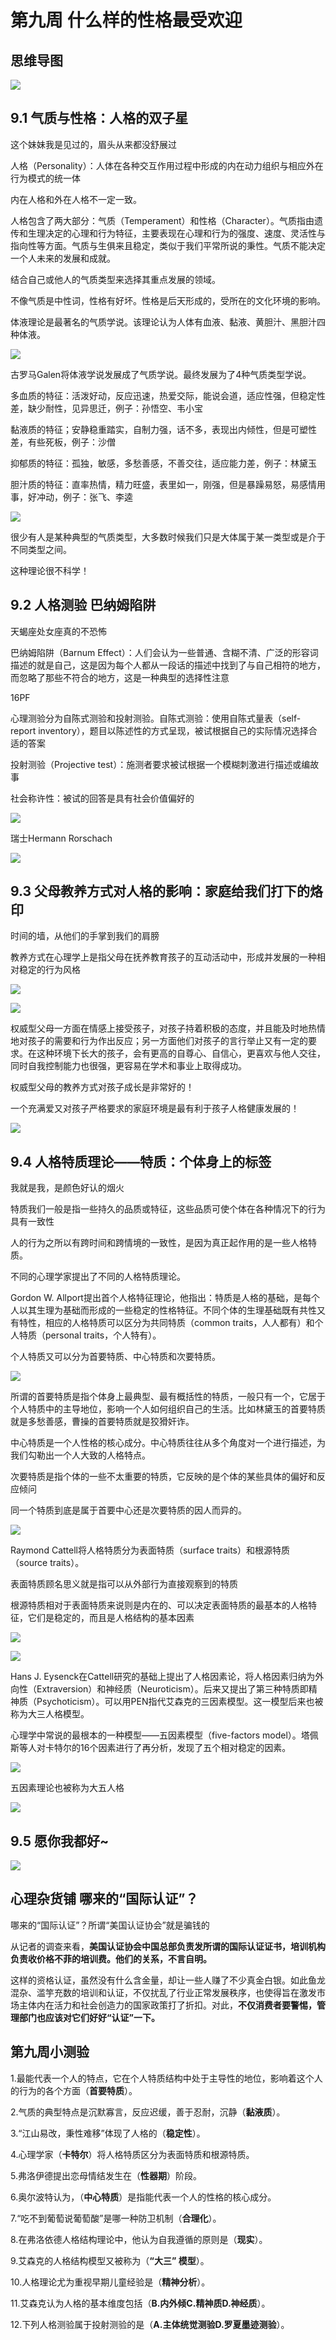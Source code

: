 # 第九周 什么样的性格最受欢迎

<!-- toc -->

## 思维导图

![](https://cdn.jsdelivr.net/gh/Rosefinch-Midsummer/MyImagesHost03/img/202401252328977.png)

## 9.1 气质与性格：人格的双子星

这个妹妹我是见过的，眉头从来都没舒展过

人格（Personality）：人体在各种交互作用过程中形成的内在动力组织与相应外在行为模式的统一体

内在人格和外在人格不一定一致。

人格包含了两大部分：气质（Temperament）和性格（Character）。气质指由遗传和生理决定的心理和行为特征，主要表现在心理和行为的强度、速度、灵活性与指向性等方面。气质与生俱来且稳定，类似于我们平常所说的秉性。气质不能决定一个人未来的发展和成就。

结合自己或他人的气质类型来选择其重点发展的领域。

不像气质是中性词，性格有好坏。性格是后天形成的，受所在的文化环境的影响。

体液理论是最著名的气质学说。该理论认为人体有血液、黏液、黄胆汁、黑胆汁四种体液。

![](https://cdn.jsdelivr.net/gh/Rosefinch-Midsummer/MyImagesHost03/img/202401251946368.png)

古罗马Galen将体液学说发展成了气质学说。最终发展为了4种气质类型学说。

多血质的特征：活泼好动，反应迅速，热爱交际，能说会道，适应性强，但稳定性差，缺少耐性，见异思迁，例子：孙悟空、韦小宝

黏液质的特征；安静稳重踏实，自制力强，话不多，表现出内倾性，但是可塑性差，有些死板，例子：沙僧

抑郁质的特征：孤独，敏感，多愁善感，不善交往，适应能力差，例子：林黛玉

胆汁质的特征：直率热情，精力旺盛，表里如一，刚强，但是暴躁易怒，易感情用事，好冲动，例子：张飞、李逵

![](https://cdn.jsdelivr.net/gh/Rosefinch-Midsummer/MyImagesHost03/img/202401251952766.png)

很少有人是某种典型的气质类型，大多数时候我们只是大体属于某一类型或是介于不同类型之间。

这种理论很不科学！

## 9.2 人格测验 巴纳姆陷阱

天蝎座处女座真的不恐怖

巴纳姆陷阱（Barnum Effect）：人们会认为一些普通、含糊不清、广泛的形容词描述的就是自己，这是因为每个人都从一段话的描述中找到了与自己相符的地方，而忽略了那些不符合的地方，这是一种典型的选择性注意

16PF

心理测验分为自陈式测验和投射测验。自陈式测验：使用自陈式量表（self-report inventory），题目以陈述性的方式呈现，被试根据自己的实际情况选择合适的答案

投射测验（Projective test）：施测者要求被试根据一个模糊刺激进行描述或编故事

社会称许性：被试的回答是具有社会价值偏好的

![](https://cdn.jsdelivr.net/gh/Rosefinch-Midsummer/MyImagesHost03/img/202401252005775.png)

瑞士Hermann Rorschach

![](https://cdn.jsdelivr.net/gh/Rosefinch-Midsummer/MyImagesHost03/img/202401252007872.png)


## 9.3 父母教养方式对人格的影响：家庭给我们打下的烙印

时间的墙，从他们的手掌到我们的肩膀

教养方式在心理学上是指父母在抚养教育孩子的互动活动中，形成并发展的一种相对稳定的行为风格

![](https://cdn.jsdelivr.net/gh/Rosefinch-Midsummer/MyImagesHost03/img/202401252317988.png)

![](https://cdn.jsdelivr.net/gh/Rosefinch-Midsummer/MyImagesHost03/img/202401252318357.png)

权威型父母一方面在情感上接受孩子，对孩子持着积极的态度，并且能及时地热情地对孩子的需要和行为作出反应；另一方面他们对孩子的言行举止又有一定的要求。在这种环境下长大的孩子，会有更高的自尊心、自信心，更喜欢与他人交往，同时自我控制能力也很强，更容易在学术和事业上取得成功。

权威型父母的教养方式对孩子成长是非常好的！

一个充满爱又对孩子严格要求的家庭环境是最有利于孩子人格健康发展的！

![](https://cdn.jsdelivr.net/gh/Rosefinch-Midsummer/MyImagesHost03/img/202401252316783.png)



## 9.4 人格特质理论——特质：个体身上的标签

我就是我，是颜色好认的烟火

特质我们一般是指一些持久的品质或特征，这些品质可使个体在各种情况下的行为具有一致性

人的行为之所以有跨时间和跨情境的一致性，是因为真正起作用的是一些人格特质。

不同的心理学家提出了不同的人格特质理论。

Gordon W. Allport提出首个人格特征理论，他指出：特质是人格的基础，是每个人以其生理为基础而形成的一些稳定的性格特征。不同个体的生理基础既有共性又有特性，相应的人格特质可以区分为共同特质（common traits，人人都有）和个人特质（personal traits，个人特有）。

个人特质又可以分为首要特质、中心特质和次要特质。

![](https://cdn.jsdelivr.net/gh/Rosefinch-Midsummer/MyImagesHost03/img/202401252244643.png)

所谓的首要特质是指个体身上最典型、最有概括性的特质，一般只有一个，它居于个人特质中的主导地位，影响一个人如何组织自己的生活。比如林黛玉的首要特质就是多愁善感，曹操的首要特质就是狡猾奸诈。

中心特质是一个人性格的核心成分。中心特质往往从多个角度对一个进行描述，为我们勾勒出一个人大致的人格特点。

次要特质是指个体的一些不太重要的特质，它反映的是个体的某些具体的偏好和反应倾问

同一个特质到底是属于首要中心还是次要特质的因人而异的。

![](https://cdn.jsdelivr.net/gh/Rosefinch-Midsummer/MyImagesHost03/img/202401252250508.png)

Raymond Cattell将人格特质分为表面特质（surface traits）和根源特质（source traits）。

表面特质顾名思义就是指可以从外部行为直接观察到的特质

根源特质相对于表面特质来说则是内在的、可以决定表面特质的最基本的人格特征，它们是稳定的，而且是人格结构的基本因素

![](https://cdn.jsdelivr.net/gh/Rosefinch-Midsummer/MyImagesHost03/img/202401252254284.png)

![](https://cdn.jsdelivr.net/gh/Rosefinch-Midsummer/MyImagesHost03/img/202401252255106.png)

Hans J. Eysenck在Cattell研究的基础上提出了人格因素论，将人格因素归纳为外向性（Extraversion）和神经质（Neuroticism）。后来又提出了第三种特质即精神质（Psychoticism）。可以用PEN指代艾森克的三因素模型。这一模型后来也被称为大三人格模型。

心理学中常说的最根本的一种模型——五因素模型（five-factors model）。塔佩斯等人对卡特尔的16个因素进行了再分析，发现了五个相对稳定的因素。

![](https://cdn.jsdelivr.net/gh/Rosefinch-Midsummer/MyImagesHost03/img/202401252304586.png)

五因素理论也被称为大五人格

![](https://cdn.jsdelivr.net/gh/Rosefinch-Midsummer/MyImagesHost03/img/202401252305341.png)

## 9.5 愿你我都好~


![](https://cdn.jsdelivr.net/gh/Rosefinch-Midsummer/MyImagesHost03/img/202401252325024.png)







## 心理杂货铺 哪来的“国际认证”？

哪来的“国际认证”？所谓“美国认证协会”就是骗钱的

从记者的调查来看，**美国认证协会中国总部负责发所谓的国际认证证书，培训机构负责收价格不菲的培训费。他们的关系，不言自明。**

这样的资格认证，虽然没有什么含金量，却让一些人赚了不少真金白银。如此鱼龙混杂、滥竽充数的培训和认证，不仅扰乱了行业正常发展秩序，也使得旨在激发市场主体内在活力和社会创造力的国家政策打了折扣。对此，**不仅消费者要警惕，管理部门也应该对它们好好“认证”一下。**

## 第九周小测验

1.最能代表一个人的特点，它在个人特质结构中处于主导性的地位，影响着这个人的行为的各个方面（**首要特质**）。

2.气质的典型特点是沉默寡言，反应迟缓，善于忍耐，沉静（**黏液质**）。

3.“江山易改，秉性难移”体现了人格的（**稳定性**）。

4.心理学家（**卡特尔**）将人格特质区分为表面特质和根源特质。

5.弗洛伊德提出恋母情结发生在（**性器期**）阶段。

6.奥尔波特认为，（**中心特质**）是指能代表一个人的性格的核心成分。

7.“吃不到葡萄说葡萄酸”是哪一种防卫机制（**合理化**）。

8.在弗洛依德人格结构理论中，他认为自我遵循的原则是（**现实**）。

9.艾森克的人格结构模型又被称为（**“大三” 模型**）。

10.人格理论尤为重视早期儿童经验是（**精神分析**）。

11.艾森克认为人格的基本维度包括（**B.内外倾C.精神质D.神经质**）。

12.下列人格测验属于投射测验的是（**A.主体统觉测验D.罗夏墨迹测验**）。









